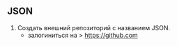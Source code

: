 ## JSON

1. Создать внешний репозиторий c названием JSON.
   * залогиниться на > https://github.com 
